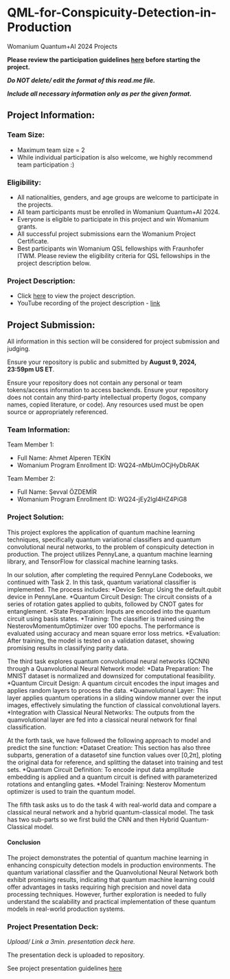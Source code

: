 # QML-for-Conspicuity-Detection-in-Production
Womanium Quantum+AI 2024 Projects

**Please review the participation guidelines [here](https://github.com/womanium-quantum/Quantum-AI-2024) before starting the project.**

_**Do NOT delete/ edit the format of this read.me file.**_

_**Include all necessary information only as per the given format.**_

## Project Information:

### Team Size:
  - Maximum team size = 2
  - While individual participation is also welcome, we highly recommend team participation :)

### Eligibility:
  - All nationalities, genders, and age groups are welcome to participate in the projects.
  - All team participants must be enrolled in Womanium Quantum+AI 2024.
  - Everyone is eligible to participate in this project and win Womanium grants.
  - All successful project submissions earn the Womanium Project Certificate.
  - Best participants win Womanium QSL fellowships with Fraunhofer ITWM. Please review the eligibility criteria for QSL fellowships in the project description below.

### Project Description:
  - Click [here](https://drive.google.com/file/d/1AcctFeXjchtEhYzPUsHpP_b4HGlI4kq9/view?usp=sharing) to view the project description.
  - YouTube recording of the project description - [link](https://youtu.be/Ac1ihFcTRTc?si=i6AIVfQQh8ymYQYp)

## Project Submission:
All information in this section will be considered for project submission and judging.

Ensure your repository is public and submitted by **August 9, 2024, 23:59pm US ET**.

Ensure your repository does not contain any personal or team tokens/access information to access backends. Ensure your repository does not contain any third-party intellectual property (logos, company names, copied literature, or code). Any resources used must be open source or appropriately referenced.

### Team Information:
Team Member 1:

* Full Name: Ahmet Alperen TEKİN
* Womanium Program Enrollment ID: WQ24-nMbUmOCjHyDbRAK

Team Member 2:

* Full Name: Şevval ÖZDEMİR
* Womanium Program Enrollment ID: WQ24-jEy2lgI4HZ4PiG8


### Project Solution:
This project explores the application of quantum machine learning techniques, specifically quantum variational classifiers and quantum convolutional neural networks, to the problem of conspicuity detection in production. The project utilizes PennyLane, a quantum machine learning library, and TensorFlow for classical machine learning tasks.

In our solution, after completing the required PennyLane Codebooks, we continued with Task 2. In this task, quantum variational classifier is implemented. 
The process includes:
*Device Setup: Using the default.qubit device in PennyLane.
*Quantum Circuit Design: The circuit consists of a series of rotation gates applied to qubits, followed by CNOT gates for entanglement.
*State Preparation: Inputs are encoded into the quantum circuit using basis states.
*Training: The classifier is trained using the NesterovMomentumOptimizer over 100 epochs. The performance is evaluated using accuracy and mean square error loss metrics.
*Evaluation: After training, the model is tested on a validation dataset, showing promising results in classifying parity data.


The third task explores quantum convolutional neural networks (QCNN) through a Quanvolutional Neural Network model:
*Data Preparation: The MNIST dataset is normalized and downsized for computational feasibility.
*Quantum Circuit Design: A quantum circuit encodes the input images and applies random layers to process the data.
*Quanvolutional Layer: This layer applies quantum operations in a sliding window manner over the input images, effectively simulating the function of classical convolutional layers.
*Integration with Classical Neural Networks: The outputs from the quanvolutional layer are fed into a classical neural network for final classification.

At the forth task, we have followed the following approach to model and predict the sine function:
*Dataset Creation: This section has also three subparts, generation of a datasetof sine function values over [0,2π], ploting the original data for reference, and splitting the dataset into training and test sets.
*Quantum Circuit Definition: To encode input data amplitude embedding is applied and a quantum circuit is defined with parameterized rotations and entangling gates.
*Model Training: Nesterov Momentum optimizer is used to train the quantum model.

The fifth task asks us to do the task 4 with real-world data and compare a classical neural network and a hybrid quantum-classical model. The task has two sub-parts so we first build the CNN and then Hybrid Quantum-Classical model.



#### Conclusion

The project demonstrates the potential of quantum machine learning in enhancing conspicuity detection models in production environments. The quantum variational classifier and the Quanvolutional Neural Network both exhibit promising results, indicating that quantum machine learning could offer advantages in tasks requiring high precision and novel data processing techniques. However, further exploration is needed to fully understand the scalability and practical implementation of these quantum models in real-world production systems. 

### Project Presentation Deck:
_Upload/ Link a 3min. presentation deck here._

The presentation deck is uploaded to repository.

See project presentation guidelines [here](https://docs.google.com/document/d/13nWF8AxFAfFYTWEYPT3BpPdYkqtxxSAjmuXj_zcMh-E/edit?usp=sharing)

